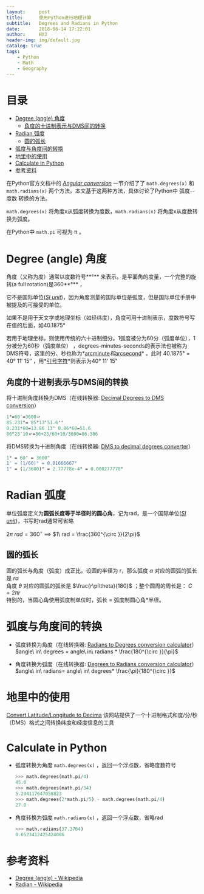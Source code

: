 ```yaml
---
layout:     post
title:      使用Python进行地理计算
subtitle:   Degrees and Radians in Python
date:       2018-06-14 17:22:01
author:     HYJ
header-img: img/default.jpg
catalog: true
tags:
	- Python
	- Math
	- Geography
---
```


# 目录
<!-- TOC -->
- [Degree (angle) 角度](#degree-angle-角度)
    - [角度的十进制表示与DMS间的转换](#角度的十进制表示与dms间的转换)
- [Radian 弧度](#radian-弧度)
    - [圆的弧长](#圆的弧长)
- [弧度与角度间的转换](#弧度与角度间的转换)
- [地里中的使用](#地里中的使用)
- [Calculate in Python](#calculate-in-python)
- [参考资料](#参考资料)

<!-- /TOC -->

在Python官方文档中的 *[Angular conversion](https://docs.python.org/3/library/math.html#angular-conversion)* 一节介绍了了 `math.degrees(x)` 和 `math.radians(x)` 两个方法。本文基于这两种方法，具体讨论了Python中 弧度--度数 转换的方法。
 <!-- more --> 
`math.degrees(x)` 将角度x从弧度转换为度数，`math.radians(x)` 将角度x从度数转换为弧度。  

在Python中 `math.pi` 可视为 π 。



# Degree (angle) 角度

角度（又称为度）通常以度数符号**°** 来表示。是平面角的度量，一个完整的旋转(a full rotation)是360**°** ，

它不是国际单位(*[SI unit](https://en.wikipedia.org/wiki/SI_unit)*)，因为角度测量的国际单位是弧度，但是国际单位手册中被提及的可接受的单位。

如果不是用于天文学或地理坐标（如经纬度），角度可用十进制表示，度数符号写在值的后面，如40.1875° 

若用于地理坐标，则使用传统的六十进制细分。1弧度被分为60分（弧度单位），1分被分为60秒（弧度单位） ，degrees-minutes-seconds的表示法也被称为DMS符号，这里的分、秒也称为*[arcminute](https://en.wikipedia.org/wiki/Arcminute)*和*[arcsecond](https://en.wikipedia.org/wiki/Arcsecond)* 。此时 40.1875° = 40° 11′ 15″  ，用*[引号字符](https://en.wikipedia.org/wiki/Quotation_mark)*则表示为40° 11' 15" 

## 角度的十进制表示与DMS间的转换

将十进制角度转换为DMS（在线转换器: [Decimal Degrees to DMS conversion](https://www.rapidtables.com/convert/number/degrees-to-degrees-minutes-seconds.html)）

```mathematica
1°=60′=3600〃
85.231°= 85°13'51.6''
0.231*60=13.86 13' 0.86*60=51.6
86°23′10〃=86+23/60+10/3600=86.386
```

将DMS转换为十进制角度（在线转换器: [DMS to decimal degrees converter](https://www.rapidtables.com/convert/number/degrees-minutes-seconds-to-degrees.html)）

```mathematica
1° = 60' = 3600"
1' = (1/60)° = 0.01666667°
1" = (1/3600)° = 2.77778e-4° = 0.000277778°
```

# Radian 弧度

单位弧度定义为**圆弧长度等于半径时的圆心角**，记为rad，是一个国际单位(*[SI unit](https://en.wikipedia.org/wiki/SI_unit)*)，书写时rad通常可省略

$2\pi\ rad=360^{\circ }$ ==>  $1\ rad = \frac{360^{\circ }}{2\pi}$



## 圆的弧长
圆的弧长与角度（弧度）成正比。设圆的半径为 r，那么弧度 $\alpha$ 对应的圆弧的弧长是 $r\alpha$  
角度 $θ$ 对应的圆弧的弧长是 $\frac{r\pi\theta}{180}$ ；整个圆周的周长是： $C=2\pi r$  
特别的，当圆心角使用弧度制单位时，弧长 = 弧度制圆心角*半径。

# 弧度与角度间的转换

* 弧度转换为角度（在线转换器: [Radians to Degrees conversion calculator](https://www.rapidtables.com/convert/number/radians-to-degrees.html)）
    $angle\  in\ degrees = angle\ in\ radians *  \frac{180^{\circ }}{\pi}$

* 角度转换为弧度（在线转换器: [Degrees to Radians conversion calculator](https://www.rapidtables.com/convert/number/degrees-to-radians.html)）
    $angle\ in\ radians= angle\ in\ degrees*  \frac{\pi}{180^{\circ }}$

# 地里中的使用
[Convert Latitude/Longitude to Decima](https://andrew.hedges.name/experiments/convert_lat_long/) 该网站提供了一个十进制格式和度/分/秒（DMS）格式之间转换纬度和经度信息的工具

# Calculate in Python 

- 弧度转换为角度 `math.degrees(x)` ，返回一个浮点数，省略度数符号
  ```python
  >>> math.degrees(math.pi/4)
  45.0
  >>> math.degrees(math.pi/34)
  5.294117647058823
  >>> math.degrees(2*math.pi/5) - math.degrees(math.pi/4)
  27.0
  ```

  

- 角度转换为弧度 `math.radians(x)` ，返回一个浮点数，省略rad
  ```python
  >>> math.radians(37.3764)
  0.6523412425424086
  ```



# 参考资料
* [Degree (angle) - Wikipedia](https://en.wikipedia.org/wiki/Degree_(angle))
* [Radian - Wikipedia](https://en.wikipedia.org/wiki/Radian)